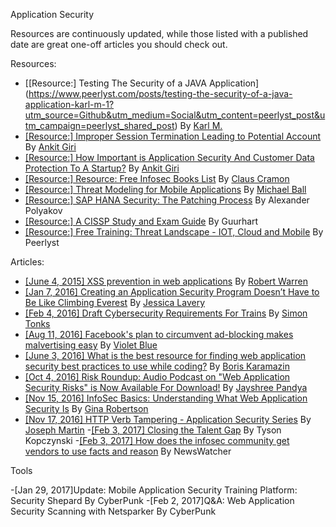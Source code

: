 Application Security

Resources are continuously updated, while those listed with a published date are great one-off articles you should check out.

Resources:
- [[Resource:] Testing The Security of a JAVA Application] (https://www.peerlyst.com/posts/testing-the-security-of-a-java-application-karl-m-1?utm_source=Github&utm_medium=Social&utm_content=peerlyst_post&utm_campaign=peerlyst_shared_post) By [Karl M.](https://www.peerlyst.com/users/karl-m-1?utm_source=Github&utm_medium=Social&utm_content=peerlyst_post&utm_campaign=peerlyst_shared_post)
- [[Resource:] Improper Session Termination Leading to Potential Account](https://www.peerlyst.com/posts/improper-session-termination-leading-to-potential-account-takeover-ankit-giri?utm_source=Github&utm_medium=Social&utm_content=peerlyst_post&utm_campaign=peerlyst_shared_post) By [Ankit Giri](https://www.peerlyst.com/users/ankit-giri?utm_source=Github&utm_medium=Social&utm_content=peerlyst_post&utm_campaign=peerlyst_shared_post)
- [[Resource:] How Important is Application Security And Customer Data Protection To A Startup?](https://www.peerlyst.com/posts/how-important-is-application-security-and-customer-data-protection-to-a-startup-ankit-giri-2?utm_source=Github&utm_medium=Social&utm_content=peerlyst_post&utm_campaign=peerlyst_shared_post) By [Ankit Giri](https://www.peerlyst.com/users/ankit-giri?utm_source=Github&utm_medium=Social&utm_content=peerlyst_post&utm_campaign=peerlyst_shared_post)
- [[Resource:] Resource: Free Infosec Books List](https://www.peerlyst.com/posts/resource-free-infosec-books-list?utm_source=Github&utm_medium=Social&utm_content=peerlyst_post&utm_campaign=peerlyst_shared_post) By [Claus Cramon](https://www.peerlyst.com/users/claus-cramon?utm_source=Github&utm_medium=Social&utm_content=peerlyst_post&utm_campaign=peerlyst_shared_post)
- [[Resource:] Threat Modeling for Mobile Applications](https://www.peerlyst.com/posts/threat-modeling-for-mobile-applications-michael-ball?utm_source=Github&utm_medium=Social&utm_content=peerlyst_post&utm_campaign=peerlyst_shared_post) By [Michael Ball](https://www.peerlyst.com/users/michael-ball?utm_source=Github&utm_medium=Social&utm_content=peerlyst_post&utm_campaign=peerlyst_shared_post)
- [[Resource:] SAP HANA Security: The Patching Process](https://www.peerlyst.com/posts/sap-hana-security-the-patching-process-alexander-polyakov?utm_source=Github&utm_medium=Social&utm_content=peerlyst_post&utm_campaign=peerlyst_shared_post) By Alexander Polyakov‍
- [[Resource:] A CISSP Study and Exam Guide](https://www.peerlyst.com/posts/a-cissp-study-and-exam-guide-guurhart?utm_source=Github&utm_medium=Social&utm_content=peerlyst_post&utm_campaign=peerlyst_shared_post) By Guurhart‍
- [[Resource:] Free Training: Threat Landscape - IOT, Cloud and Mobile](https://www.peerlyst.com/posts/free-training-threat-landscape-iot-cloud-and-mobile-peerlyst?utm_source=Wiki&utm_medium=Social&utm_content=peerlyst_post&utm_campaign=peerlyst_shared_post) By Peerlyst‍

Articles:
- [[June 4, 2015] XSS prevention in web applications](https://www.peerlyst.com/posts/xss-prevention-in-web-applications-1?utm_source=Github&utm_medium=Social&utm_content=peerlyst_post&utm_campaign=peerlyst_shared_post) By [Robert Warren](https://www.peerlyst.com/users/robert-warren-1?utm_source=Github&utm_medium=Social&utm_content=peerlyst_post&utm_campaign=peerlyst_shared_post)
- [[Jan 7, 2016] Creating an Application Security Program Doesn’t Have to Be Like Climbing Everest](https://www.peerlyst.com/posts/creating-an-application-security-program-doesnt-have-to-be-like-climbing-everest?utm_source=Github&utm_medium=Social&utm_content=peerlyst_post&utm_campaign=peerlyst_shared_post) By [Jessica Lavery](https://www.peerlyst.com/users/jessica-lavery?utm_source=Github&utm_medium=Social&utm_content=peerlyst_post&utm_campaign=peerlyst_shared_post)
- [[Feb 4, 2016] Draft Cybersecurity Requirements For Trains](https://www.peerlyst.com/posts/draft-cybersecurity-requirements-for-trains?utm_source=Github&utm_medium=Social&utm_content=peerlyst_post&utm_campaign=peerlyst_shared_post) By [Simon Tonks](https://www.peerlyst.com/users/simon-tonks?utm_source=Github&utm_medium=Social&utm_content=peerlyst_post&utm_campaign=peerlyst_shared_post)
- [[Aug 11, 2016] Facebook's plan to circumvent ad-blocking makes malvertising easy](https://www.peerlyst.com/posts/facebook-s-plan-to-circumvent-ad-blocking-makes-malvertising-easy-violet-blue?utm_source=Github&utm_medium=Social&utm_content=peerlyst_post&utm_campaign=peerlyst_shared_post) By [Violet Blue](https://www.peerlyst.com/users/violet-blue?utm_source=Github&utm_medium=Social&utm_content=peerlyst_post&utm_campaign=peerlyst_shared_post)
- [[June 3, 2016] What is the best resource for finding web application security best practices to use while coding?](https://www.peerlyst.com/posts/what-is-the-best-resource-for-finding-web-application-security-best-practices-to-use-while-coding-boris-karamazin?utm_source=Github&utm_medium=Social&utm_content=peerlyst_post&utm_campaign=peerlyst_shared_post) By [Boris Karamazin](https://www.peerlyst.com/posts/what-is-the-best-resource-for-finding-web-application-security-best-practices-to-use-while-coding-boris-karamazin?utm_source=Github&utm_medium=Social&utm_content=peerlyst_post&utm_campaign=peerlyst_shared_post)
- [[Oct 4, 2016] Risk Roundup: Audio Podcast on "Web Application Security Risks" is Now Available For Download!](https://www.peerlyst.com/posts/risk-roundup-audio-podcast-on-web-application-security-risks-is-now-available-for-download-jayshree-pandya-ph-d?utm_source=Github&utm_medium=Social&utm_content=peerlyst_post&utm_campaign=peerlyst_shared_post) By [Jayshree Pandya](https://www.peerlyst.com/users/jayshree-pandya-ph-d?utm_source=Github&utm_medium=Social&utm_content=peerlyst_post&utm_campaign=peerlyst_shared_post)
- [[Nov 15, 2016] InfoSec Basics: Understanding What Web Application Security Is](https://www.peerlyst.com/posts/infosec-basics-understanding-what-web-application-security-is-gina-robertson?utm_source=Github&utm_medium=Social&utm_content=peerlyst_post&utm_campaign=peerlyst_shared_post) By [Gina Robertson](https://www.peerlyst.com/users/gina-robertson?utm_source=Github&utm_medium=Social&utm_content=peerlyst_post&utm_campaign=peerlyst_shared_post)
- [[Nov 17, 2016] HTTP Verb Tampering - Application Security Series](https://www.peerlyst.com/posts/http-web-tampering-application-security-series-joseph-martin?utm_source=Github&utm_medium=Social&utm_content=peerlyst_post&utm_campaign=peerlyst_shared_post) By [Joseph Martin](https://www.peerlyst.com/users/joseph-martin?utm_source=Github&utm_medium=Social&utm_content=peerlyst_post&utm_campaign=peerlyst_shared_post)
-[[Feb 3, 2017] Closing the Talent Gap](https://www.peerlyst.com/posts/closing-the-talent-gap-tyson-kopczynski?utm_source=Github&utm_medium=Social&utm_content=peerlyst_post&utm_campaign=peerlyst_shared_post) By Tyson Kopczynski‍
-[[Feb 3, 2017] How does the infosec community get vendors to use facts and reason](https://www.peerlyst.com/posts/how-does-the-infosec-community-get-vendors-to-use-facts-and-reason-newswatcher?utm_source=Github&utm_medium=Social&utm_content=peerlyst_post&utm_campaign=peerlyst_shared_post) By NewsWatcher‍

Tools

-[Jan 29, 2017]Update: Mobile Application Security Training Platform: Security Shepard By CyberPunk‍
-[Feb 2, 2017]Q&A: Web Application Security Scanning with Netsparker By CyberPunk‍